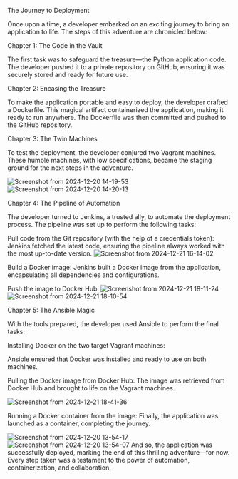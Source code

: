 The Journey to Deployment

Once upon a time, a developer embarked on an exciting journey to bring an application to life. The steps of this adventure are chronicled below:

Chapter 1: The Code in the Vault

The first task was to safeguard the treasure—the Python application code. The developer pushed it to a private repository on GitHub, ensuring it was securely stored and ready for future use.

Chapter 2: Encasing the Treasure

To make the application portable and easy to deploy, the developer crafted a Dockerfile. This magical artifact containerized the application, making it ready to run anywhere. The Dockerfile was then committed and pushed to the GitHub repository.

Chapter 3: The Twin Machines

To test the deployment, the developer conjured two Vagrant machines. These humble machines, with low specifications, became the staging ground for the next steps in the adventure.

![Screenshot from 2024-12-20 14-19-53](https://github.com/user-attachments/assets/cbc78c41-cd6e-48cd-8d70-032f6a4828bf)![Screenshot from 2024-12-20 14-20-13](https://github.com/user-attachments/assets/82fbb9eb-33ac-43f7-85fd-355e496e883e)


Chapter 4: The Pipeline of Automation

The developer turned to Jenkins, a trusted ally, to automate the deployment process. The pipeline was set up to perform the following tasks:

Pull code from the Git repository (with the help of a credentials token):
Jenkins fetched the latest code, ensuring the pipeline always worked with the most up-to-date version.
![Screenshot from 2024-12-21 16-14-02](https://github.com/user-attachments/assets/70609e18-bd34-458e-9598-e8bfaaee2ca8)

Build a Docker image:
Jenkins built a Docker image from the application, encapsulating all dependencies and configurations.

Push the image to Docker Hub:
![Screenshot from 2024-12-21 18-11-24](https://github.com/user-attachments/assets/3b24eb82-010f-4322-8816-cb9e98e987e6)
![Screenshot from 2024-12-21 18-10-54](https://github.com/user-attachments/assets/d5d46a88-d619-455b-bbe1-f669ed022a90)

Chapter 5: The Ansible Magic

With the tools prepared, the developer used Ansible to perform the final tasks:

Installing Docker on the two target Vagrant machines:

Ansible ensured that Docker was installed and ready to use on both machines.

Pulling the Docker image from Docker Hub:
The image was retrieved from Docker Hub and brought to life on the Vagrant machines.

![Screenshot from 2024-12-21 18-41-36](https://github.com/user-attachments/assets/92595783-3840-4775-a2e7-0e38b9abc021)

Running a Docker container from the image:
Finally, the application was launched as a container, completing the journey.

![Screenshot from 2024-12-20 13-54-17](https://github.com/user-attachments/assets/7e1aa0eb-7282-41f1-9c94-de53955c642e)
![Screenshot from 2024-12-20 13-54-07](https://github.com/user-attachments/assets/adb984d3-e2be-4c86-8ad4-37a18bf4459b)
And so, the application was successfully deployed, marking the end of this thrilling adventure—for now. Every step taken was a testament to the power of automation, containerization, and collaboration.

